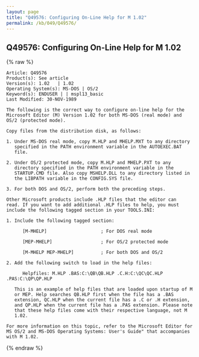 ```yaml
---
layout: page
title: "Q49576: Configuring On-Line Help for M 1.02"
permalink: /kb/049/Q49576/
---
```


## Q49576: Configuring On-Line Help for M 1.02

{% raw %}

	Article: Q49576
	Product(s): See article
	Version(s): 1.02   | 1.02
	Operating System(s): MS-DOS | OS/2
	Keyword(s): ENDUSER | | mspl13_basic
	Last Modified: 30-NOV-1989
	
	The following is the correct way to configure on-line help for the
	Microsoft Editor (M) Version 1.02 for both MS-DOS (real mode) and
	OS/2 (protected mode).
	
	Copy files from the distribution disk, as follows:
	
	1. Under MS-DOS real mode, copy M.HLP and MHELP.MXT to any directory
	   specified in the PATH environment variable in the AUTOEXEC.BAT
	   file.
	
	2. Under OS/2 protected mode, copy M.HLP and MHELP.PXT to any
	   directory specified in the PATH environment variable in the
	   STARTUP.CMD file. Also copy MSHELP.DLL to any directory listed in
	   the LIBPATH variable in the CONFIG.SYS file.
	
	3. For both DOS and OS/2, perform both the preceding steps.
	
	Other Microsoft products include .HLP files that the editor can
	read. If you want to add additional .HLP files to help, you must
	include the following tagged section in your TOOLS.INI:
	
	1. Include the following tagged section:
	
	      [M-MHELP]                    ; For DOS real mode
	
	      [MEP-MHELP]                  ; For OS/2 protected mode
	
	      [M-MHELP MEP-MHELP]          ; For both DOS and OS/2
	
	2. Add the following switch to load in the help files:
	
	      Helpfiles: M.HLP .BAS:C:\QB\QB.HLP .C.H:C:\QC\QC.HLP .PAS:C:\QP\QP.HLP
	
	   This is an example of help files that are loaded upon startup of M
	   or MEP. Help searches QB.HLP first when the file has a .BAS
	   extension, QC.HLP when the current file has a .C or .H extension,
	   and QP.HLP when the current file has a .PAS extension. Please note
	   that these help files come with their respective language, not M
	   1.02.
	
	For more information on this topic, refer to the Microsoft Editor for
	MS OS/2 and MS-DOS Operating Systems: User's Guide" that accompanies
	with M 1.02.

{% endraw %}

